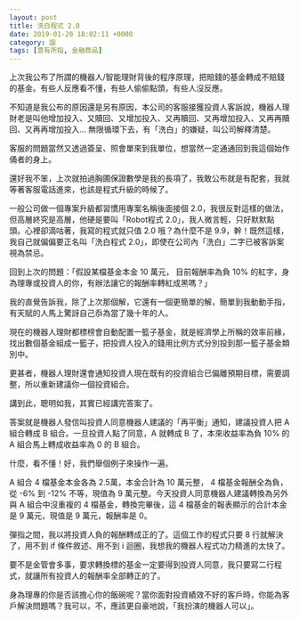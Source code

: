 ```yaml
---
layout: post
title: 洗白程式 2.0
date: 2019-01-20 18:02:11 +0000
category: 謅
tags: [意有所指, 金融商品]
---
```


上次我公布了所謂的機器人/智能理財背後的程序原理，把賠錢的基金轉成不賠錢的基金。有些人反應看不懂，有些人偷偷點頭，有些人沒反應。

不知道是我公布的原因還是另有原因，本公司的客服接獲投資人客訴說，機器人理財老是叫他增加投入、又贖回、又增加投入、又再贖回、又再增加投入、又再再贖回、又再再增加投入… 無限循環下去，有「洗白」的嫌疑，叫公司解釋清楚。

<!--more-->
客服的問題當然又透過簽呈、照會單來到我單位，想當然一定通通回到我這個始作俑者的身上。

還好我不笨，上次就拍過胸圃保證數學是我的長項了，我敢公布就是有配套，我就等著客服電話進來，也該是程式升級的時候了。

一般公司做一個專案升級都習慣用專案名稱後面接個 2.0，我很反對這樣的做法，但高層終究是高層，他硬是要叫「Robot程式 2.0」，我人微言輕，只好默默點頭。心裡卻滴咕著，我寫的程式就只值 2.0 哦？為什麼不是 9.9，幹！既然這樣，我自己就偏偏要正名叫「洗白程式 2.0」，即使在公司內「洗白」二字已被客訴案視為禁忌。

回到上次的問題：「假設某檔基金本金 10 萬元， 目前報酬率為負 10% 的紅字，身為理專或投資人的你，有辦法讓它的報酬率轉紅成黑嗎？」

我的直覺告訴我，除了上次那個解，它還有一個更簡單的解，簡單到我動動手指，有天賦的人馬上驚訝自己忝為當了幾十年的人。

現在的機器人理財都標榜會自動配置一籃子基金，就是經濟學上所稱的效率前緣，找出數個基金組成一籃子，把投資人投入的錢用比例方式分別投到那一籃子基金類別中。

更甚者，機器人理財還會通知投資人現在既有的投資組合已偏離預期目標，需要調整，所以重新建議你一個投資組合。

講到此，聰明如我，其實已經講完答案了。

答案就是機器人發信叫投資人同意機器人建議的「再平衡」通知，建議投資人把 A 組合轉成 B 組合。一旦投資人點了同意，A 就轉成 B 了，本來收益率為負 10% 的 A 組合馬上轉成收益率為 0 的 B 組合。

什麼，看不懂！好，我們舉個例子來操作一遍。

A 組合 4 檔基金本金各為 2.5萬，本金合計為 10 萬元整， 4 檔基金報酬全為負，從 -6% 到 -12% 不等，現值為 9 萬元整。今天投資人同意機器人建議轉換為另外與 A 組合中沒重複的 4 檔基金，轉換完畢後，這 4 檔基金的報表顯示的合計本金是 9 萬元，現值是 9 萬元，報酬率是 0。

彈指之間，我以將投資人負的報酬轉成正的了。這個工作的程式只要 8 行就解決了，用不到 if 條件敘述、用不到 i 迴圈，我想我的機器人程式功力精進的太快了。

要不是金管會多事，要求轉換標的基金一定要得到投資人同意，我只要寫二行程式，就讓所有投資人的報酬率全部轉正的了。

身為理專的你是否該擔心你的飯碗呢？當你面對投資績效不好的客戶時，你能為客戶解決問題嗎？我可以，不，應該更自豪地說，「我扮演的機器人可以」。
